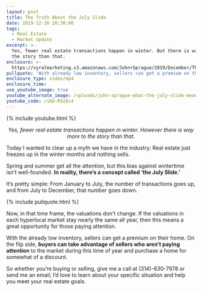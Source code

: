 ```yaml
---
layout: post
title: The Truth About the July Slide
date: 2019-12-30 20:38:00
tags:
  - Real Estate
  - Market Update
excerpt: >-
  Yes, fewer real estate transactions happen in winter. But there is way more to
  the story than that.
enclosure: >-
  https://vyralmarketing.s3.amazonaws.com/John+Sprague/2019/December/The+Truth+About+the+July+Slide.mp4
pullquote: 'With already low inventory, sellers can get a premium on their home.'
enclosure_type: video/mp4
enclosure_time:
use_youtube_image: true
youtube_alternate_image: /uploads/john-sprague-what-the-july-slide-means-for-you-youtube.jpg
youtube_code: csbU-R5zDc4
---
```


{% include youtube.html %}

<p style="text-align: center;"><em>Yes, fewer real estate transactions happen in winter. However there is way more to the story than that.</em></p>

Today I wanted to clear up a myth we have in the industry: Real estate just freezes up in the winter months and nothing sells.&nbsp;

Spring and summer get all the attention, but this bias against wintertime isn’t well-founded. **In reality, there’s a concept called ‘the July Slide.’&nbsp;**

It’s pretty simple: From January to July, the number of transactions goes up, and from July to December, that number goes down.

{% include pullquote.html %}&nbsp;

Now, in that time frame, the valuations don’t change. If the valuations in each hyperlocal market stay nearly the same all year, then this means a great opportunity for those paying attention.&nbsp;

With the already low inventory, sellers can get a premium on their home. On the flip side, **buyers can take advantage of sellers who aren’t paying attention** to the market during this time of year and purchase a home for somewhat of a discount.&nbsp;

So whether you’re buying or selling, give me a call at (314)-630-7978 or send me an email; I’d love to learn about your specific situation and help you meet your real estate goals.&nbsp;<br>&nbsp;